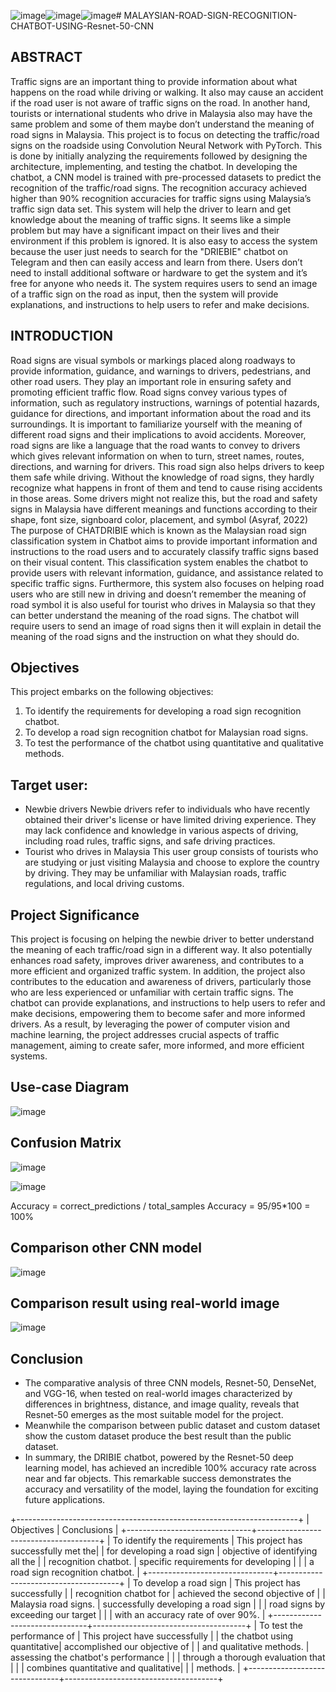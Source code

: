 ![image](https://github.com/Azieyati/Malaysia-Traffic-sign-Classification-Chatbot-using-Resnet-50-CNN/assets/156404474/e335ba5a-592e-4acd-af9d-21828c1c82e8)![image](https://github.com/Azieyati/Malaysia-Traffic-sign-Classification-Chatbot-using-Resnet-50-CNN/assets/156404474/b6045016-8832-4f1b-946e-982ca72e682a)![image](https://github.com/Azieyati/Malaysia-Traffic-sign-Classification-Chatbot-using-Resnet-50-CNN/assets/156404474/743d640f-dd87-4474-901a-1a90d299c219)# MALAYSIAN-ROAD-SIGN-RECOGNITION-CHATBOT-USING-Resnet-50-CNN

## ABSTRACT
Traffic signs are an important thing to provide information about what happens on the road while driving or walking. It also may cause an accident if the road user is not aware of traffic signs on the road. In another hand, tourists or international students who drive in Malaysia also may have the same problem and some of them maybe don’t understand the meaning of road signs in Malaysia. This project is to focus on detecting the traffic/road signs on the roadside using Convolution Neural Network with PyTorch. This is done by initially analyzing the requirements followed by designing the architecture, implementing, and testing the chatbot. In developing the chatbot, a CNN model is trained with pre-processed datasets to predict the recognition of the traffic/road signs. The recognition accuracy achieved higher than 90% recognition accuracies for traffic signs using Malaysia’s traffic sign data set. This system will help the driver to learn and get knowledge about the meaning of traffic signs. It seems like a simple problem but may have a significant impact on their lives and their environment if this problem is ignored. It is also easy to access the system because the user just needs to search for the "DRIEBIE" chatbot on Telegram and then can easily access and learn from there. Users don’t need to install additional software or hardware to get the system and it’s free for anyone who needs it. The system requires users to send an image of a traffic sign on the road as input, then the system will provide explanations, and instructions to help users to refer and make decisions.

## INTRODUCTION
Road signs are visual symbols or markings placed along roadways to provide information, guidance, and warnings to drivers, pedestrians, and other road users. They play an important role in ensuring safety and promoting efficient traffic flow. Road signs convey various types of information, such as regulatory instructions, warnings of potential hazards, guidance for directions, and important information about the road and its surroundings. It is important to familiarize yourself with the meaning of different road signs and their implications to avoid accidents. Moreover, road signs are like a language that the road wants to convey to drivers which gives relevant information on when to turn, street names, routes, directions, and warning for drivers. This road sign also helps drivers to keep them safe while driving. Without the knowledge of road signs, they hardly recognize what happens in front of them and tend to cause rising accidents in those areas. Some drivers might not realize this, but the road and safety signs in Malaysia have different meanings and functions according to their shape, font size, signboard color, placement, and symbol (Asyraf, 2022) The purpose of CHATDRIBIE which is known as the Malaysian road sign classification system in Chatbot aims to provide important information and instructions to the road users and to accurately classify traffic signs based on their visual content. This classification system enables the chatbot to provide users with relevant information, guidance, and assistance related to specific traffic signs. Furthermore, this system also focuses on helping road users who are still new in driving and doesn’t remember the meaning of road symbol it is also useful for tourist who drives in Malaysia so that they can better understand the meaning of the road signs. The chatbot will require users to send an image of road signs then it will explain in detail the meaning of the road signs and the instruction on what they should do.


## Objectives
This project embarks on the following objectives:
1. To identify the requirements for developing a road sign recognition chatbot.
2. To develop a road sign recognition chatbot for Malaysian road signs.
3. To test the performance of the chatbot using quantitative and qualitative methods.

## Target user:
- Newbie drivers
Newbie drivers refer to individuals who have recently obtained their 
driver's license or have limited driving experience. They may lack confidence and knowledge in various aspects of driving, including road rules, traffic signs, and 
 safe driving practices.
- Tourist who drives in Malaysia
This user group consists of tourists who are studying or just visiting Malaysia and choose to explore the country by driving. They may be unfamiliar with Malaysian roads, traffic regulations, and local driving customs.


## Project Significance
This project is focusing on helping the newbie driver to better understand the meaning of each traffic/road sign in a different way. It also potentially enhances road safety, improves driver awareness, and contributes to a more efficient and organized traffic system. In addition, the project also contributes to the education and awareness of drivers, particularly those who are less experienced or unfamiliar with certain traffic signs. The chatbot can provide explanations, and instructions to help users to refer and make decisions, empowering them to become safer and more informed drivers. As a result, by leveraging the power of computer vision and machine learning, the project addresses crucial aspects of traffic management, aiming to create safer, more informed, and more efficient systems.


## Use-case Diagram
![image](https://github.com/Azieyati/Malaysia-Traffic-sign-Classification-Chatbot-using-Resnet-50-CNN/assets/156404474/dbf3c261-596d-4205-9b30-e3bf0eb3df23)

## Confusion Matrix

![image](https://github.com/Azieyati/Malaysia-Traffic-sign-Classification-Chatbot-using-Resnet-50-CNN/assets/156404474/4454e4b9-d0db-4da6-bf48-9f8a8c7b5f52)


![image](https://github.com/Azieyati/Malaysia-Traffic-sign-Classification-Chatbot-using-Resnet-50-CNN/assets/156404474/a2f4466f-1daa-4a3b-833d-c04ba4d3836e)

Accuracy = correct_predictions / total_samples
Accuracy = 95/95*100 = 100%


## Comparison other CNN model
![image](https://github.com/Azieyati/Malaysia-Traffic-sign-Classification-Chatbot-using-Resnet-50-CNN/assets/156404474/bbb1fcae-195a-432f-8346-7e3f412d8f65)


## Comparison result using real-world image

![image](https://github.com/Azieyati/Malaysia-Traffic-sign-Classification-Chatbot-using-Resnet-50-CNN/assets/156404474/c6d3c6e8-9e52-49db-8bb1-fc473474d391)

## Conclusion
- The comparative analysis of three CNN models, Resnet-50, DenseNet, and VGG-16, when tested on real-world images characterized by differences in brightness, distance, and image quality, reveals that Resnet-50 emerges as the most suitable model for the project. 
- Meanwhile the comparison between public dataset and custom dataset show the custom dataset produce the best result than the public dataset.
- In summary, the DRIBIE chatbot, powered by the Resnet-50 deep learning model, has achieved an incredible 100% accuracy rate across near and far objects. This remarkable success demonstrates the accuracy and versatility of the model, laying the foundation for exciting future applications.


+----------------------------------------------------------------------+
| Objectives                    |   Conclusions                        |
+-------------------------------+--------------------------------------+
| To identify the requirements  | This project has successfully met the| 
| for developing a road sign    | objective of identifying all the     |
| recognition chatbot.          | specific requirements for developing | 
|                               | a road sign recognition chatbot.     |
+-------------------------------+--------------------------------------+
| To develop a road sign        | This project has successfully        | 
| recognition chatbot for       | achieved the second objective of     |
| Malaysia road signs.          | successfully developing a road sign  | 
|                               | road signs by exceeding our target   |
|                               | with an accuracy rate of over 90%.   |
+-------------------------------+--------------------------------------+
| To test the performance of    | This project have successfully       | 
| the chatbot using quantitative| accomplished our objective of        |
| and qualitative methods.      | assessing the chatbot's performance  | 
|                               | through a thorough evaluation that   |
|                               | combines quantitative and qualitative|
|                               | methods.                             |
+-------------------------------+--------------------------------------+


